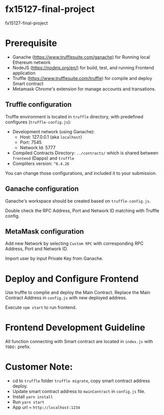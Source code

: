 # fx15127-final-project
fx15127-final-project

# Prerequisite
- Ganache (https://www.trufflesuite.com/ganache) for Running local Ethereum network
- NodeJS (https://nodejs.org/en/) for build, test, and running Frontend application
- Truffle (https://www.trufflesuite.com/truffle) for compile and deploy Smart contract
- Metamask Chrome's extension for manage accounts and transations. 

## Truffle configuration
Truffle environment is located in `truffle` directory, with predefined configures (`truffle-config.js`):
  - Development network (using Ganache):
    - Host: 127.0.0.1 (aka `localhost`)
    - Port: 7545
    - Network Id: 5777
  - Compiled Contracts Directory: `../contracts/` which is shared between `frontend` (Dapps) and `truffle`
  - Complilers version: `^0.4.26`

You can change those configurations, and included it to your submission.

## Ganache configuration

Ganache's workspace should be created based on `truffle-config.js`.

Double check the RPC Address, Port and Network ID matching with Truffle config.

## MetaMask configuration

Add new Network by selecting `Custom RPC` with corresponding RPC Address, Port and Network ID.

Import user by input Private Key from Ganache.

# Deploy and Configure Frontend

Use truffle to complie and deploy the Main Contract.
Replace the Main Contract Address in `config.js` with new deployed address.

Execute `npm start` to run frontend.

# Frontend Development Guideline

All function connecting with Smart contract are located in `index.js` with `TODO:` prefix. 

# Customer Note:
- cd to `truffle` folder `truffle migrate`, copy smart contract address deploy.
- Update smart contract address to `mainContract` in `config.js` file.
- Install `yarn install`
- Run `yarn start`
- App url = `http://localhost:1234`
